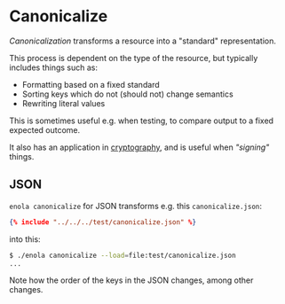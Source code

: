 <!--
    SPDX-License-Identifier: Apache-2.0

    Copyright 2023-2024 The Enola <https://enola.dev> Authors

    Licensed under the Apache License, Version 2.0 (the "License");
    you may not use this file except in compliance with the License.
    You may obtain a copy of the License at

        https://www.apache.org/licenses/LICENSE-2.0

    Unless required by applicable law or agreed to in writing, software
    distributed under the License is distributed on an "AS IS" BASIS,
    WITHOUT WARRANTIES OR CONDITIONS OF ANY KIND, either express or implied.
    See the License for the specific language governing permissions and
    limitations under the License.
-->

# Canonicalize

_Canonicalization_ transforms a resource into a "standard" representation.

This process is dependent on the type of the resource, but typically includes things such as:

* Formatting based on a fixed standard
* Sorting keys which do not (should not) change semantics
* Rewriting literal values

This is sometimes useful e.g. when testing, to compare output to a fixed expected outcome.

It also has an application in [cryptography](https://github.com/enola-dev/enola/issues/284), and is useful when _"signing"_ things.

## JSON

`enola canonicalize` for JSON transforms e.g. this `canonicalize.json`:

```json
{% include "../../../test/canonicalize.json" %}
```

into this:

```bash cd ../.././..
$ ./enola canonicalize --load=file:test/canonicalize.json
...
```

Note how the order of the keys in the JSON changes, among other changes.
